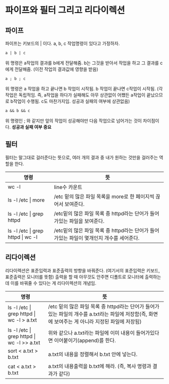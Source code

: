#  파이프와 필터 그리고 리다이렉션

## 파이프
파이프는 키보드의 | 이다.
a, b, c 작업명령이 있다고 가정하자.

``` shell
a | b | c
```
위 명령은 a작업의 결과를 b에게 전달해줌. b는 그것을 받아서 작업을 하고 그 결과를 c에게 전달해줌. (이전 작업의 결과값에 영향을 받음)

``` shell
a ; b ; c
```
위 명령은 a 작업을 하고 끝나면 b 작업이 시작됨. b 작업이 끝나면 c작업이 시작됨. (각 작업은 독립적임. 즉, a작업을 하다가 실패해도 아무 상관없이 어쨌든 a작업이 끝났으므로 b작업이 수행됨. c도 마찬가지임. 성공과 실패의 여부에 상관없음)

``` shell
a && b && c
```
위 명령인 ; 와 같지만 앞의 작업이 성공해야만 다음 작업으로 넘어가는 것이 차이점이다. __성공과 실패 여부 중요__

## 필터
필터는 말그대로 걸러준다는 뜻으로, 여러 개의 결과 중 내가 원하는 것만을 걸러주는 역할을 한다.

명령 | 뜻
-----|-----
wc -l | line수 카운트
ls -l /etc \| more  | /etc 밑의 많은 파일 목록을 more로 한 페이지씩 끊어서 보여준다.
ls -l /etc \| grep httpd | /etc밑의 많은 파일 목록 중 httpd라는 단어가 들어가있는 파일을 보여준다.
ls -l /etc \| grep httpd \| wc -l | /etc밑의 많은 파일 목록 중 httpd라는 단어가 들어가있는 파일이 몇개인지 개수를 세어준다.

## 리다이렉션
리다이렉션은 표준입력과 표준출력의 방향을 바꿔준다. (여기서의 표준입력은 키보드, 표준출력은 모니터를 뜻함)
출력을 할 때 아무것도 안주면 디폴트로 모니터에 출력하는데 이를 바꿔줄 수 있다는 게 리다이렉션의 개념임.

명령 | 뜻
-----|-----
ls -l /etc \| grep httpd \| wc -l > a.txt | /etc 밑의 많은 파일 목록 중 httpd라는 단어가 들어가있는 파일의 개수를 a.txt라는 파일에 저장함(즉, 화면에 보여주는 게 아니라 지정된 파일에 저장됨)
ls -l /etc \| grep httpd \| wc -l >> a.txt | 위와 같으나 a.txt라는 파일에 이미 내용이 들어가있다면 이어붙이기(append)를 한다.
sort < a.txt > b.txt | a.txt의 내용을 정렬해서 b.txt 안에 넣는다.
cat < a.txt > b.txt | a.txt의 내용출력을 b.txt에 해라. (즉, 복사 명령과 결과가 같다)
